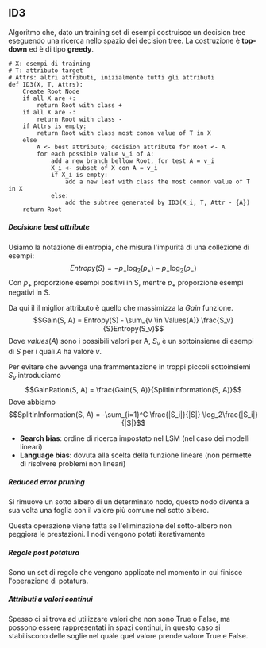 ## ID3
Algoritmo che, dato un training set di esempi costruisce un decision tree eseguendo una ricerca nello spazio dei decision tree. La costruzione è **top-down** ed è di tipo **greedy**.
 
```
# X: esempi di training
# T: attributo target
# Attrs: altri attributi, inizialmente tutti gli attributi
def ID3(X, T, Attrs):
	Create Root Node
	if all X are +: 
		return Root with class +
	if all X are -: 
		return Root with class -
	if Attrs is empty: 
		return Root with class most comon value of T in X
	else
		A <- best attribute; decision attribute for Root <- A
		for each possible value v_i of A:
			add a new branch bellow Root, for test A = v_i
			X_i <- subset of X con A = v_i
			if X_i is empty:
				add a new leaf with class the most common value of T in X
			else:
				add the subtree generated by ID3(X_i, T, Attr - {A})
	return Root
```

##### Decisione best attribute
Usiamo la notazione di entropia, che misura l'impurità di una collezione di esempi:
$$Entropy(S) = -p_+ \log_2(p_+) - p_- \log_2 (p_-)$$
Con $p_+$ proporzione esempi positivi in S, mentre $p_+$ proporzione esempi negativi in S.

Da qui il il miglior attributo è quello che massimizza la $Gain$ funzione.
$$Gain(S, A) = Entropy(S) - \sum_{v \in Values(A)} \frac{S_v}{S}Entropy(S_v)$$
Dove $values(A)$ sono i possibili valori per A, $S_v$ è un sottoinsieme di esempi di $S$ per i quali $A$ ha valore $v$. 

Per evitare che avvenga una frammentazione in troppi piccoli sottoinsiemi $S_v$ introduciamo
$$GainRation(S, A) = \frac{Gain(S, A)}{SplitInInformation(S, A)}$$
Dove abbiamo
$$SplitInInformation(S, A) = -\sum_{i=1}^C \frac{|S_i|}{|S|} \log_2\frac{|S_i|}{|S|}$$

- **Search bias**: ordine di ricerca impostato nel LSM (nel caso dei modelli lineari)
- **Language bias**: dovuta alla scelta della funzione lineare (non permette di risolvere problemi non lineari)

##### Reduced error pruning
Si rimuove un sotto albero di un determinato nodo, questo nodo diventa a sua volta una foglia con il valore più comune nel sotto albero. 

Questa operazione viene fatta se l'eliminazione del sotto-albero non peggiora le prestazioni. I nodi vengono potati iterativamente
##### Regole post potatura
Sono un set di regole che vengono applicate nel momento in cui finisce l'operazione di potatura.
##### Attributi a valori continui
Spesso ci si trova ad utilizzare valori che non sono True o False, ma possono essere rappresentati in spazi continui, in questo caso si stabiliscono delle soglie nel quale quel valore prende valore True e False.